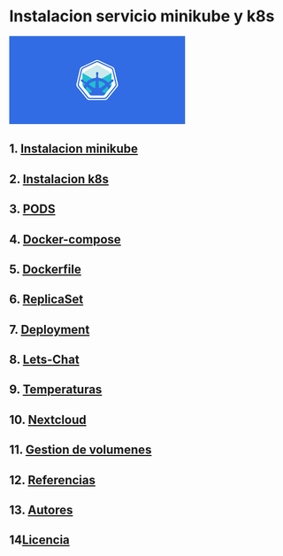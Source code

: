 # Instalacion servicio minikube y k8s
![](/img/descarga.png)

## 1. [Instalacion minikube](instalacion.md)
## 2. [Instalacion k8s](k8s.md)
## 3. [PODS](pods.md)
## 4. [Docker-compose](compose.md)
## 5. [Dockerfile](doocker.md)
## 6. [ReplicaSet](replica.md)
## 7. [Deployment](deploy.md)
## 8. [Lets-Chat](lets.md)
## 9. [Temperaturas](temp.md)
## 10. [Nextcloud](cloud.md)
## 11. [Gestion de volumenes](volumenes.md)
## 12. [Referencias](referencias.md)
## 13. [Autores](autores.md)
## 14[Licencia](licencia.md)
